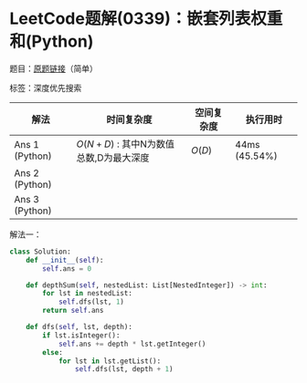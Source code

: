 # LeetCode题解(0339)：嵌套列表权重和(Python)

题目：[原题链接](https://leetcode-cn.com/problems/nested-list-weight-sum/)（简单）

标签：深度优先搜索

| 解法           | 时间复杂度                             | 空间复杂度 | 执行用时      |
| -------------- | -------------------------------------- | ---------- | ------------- |
| Ans 1 (Python) | $O(N+D)$ : 其中N为数值总数,D为最大深度 | $O(D)$     | 44ms (45.54%) |
| Ans 2 (Python) |                                        |            |               |
| Ans 3 (Python) |                                        |            |               |

解法一：

```python
class Solution:
    def __init__(self):
        self.ans = 0

    def depthSum(self, nestedList: List[NestedInteger]) -> int:
        for lst in nestedList:
            self.dfs(lst, 1)
        return self.ans

    def dfs(self, lst, depth):
        if lst.isInteger():
            self.ans += depth * lst.getInteger()
        else:
            for lst in lst.getList():
                self.dfs(lst, depth + 1)
```